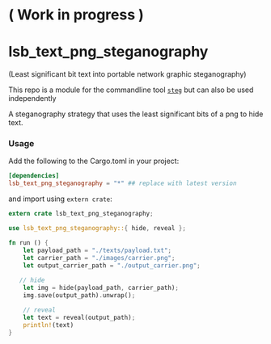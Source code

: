 
# ( Work in progress )

# lsb_text_png_steganography

(Least significant bit text into portable network graphic steganography)

This repo is a module for the commandline tool [`steg`](https://github.com/peterheesterman/steg) but can also be used independently

A steganography strategy that uses the least significant bits of a png to hide text.


### Usage

Add the following to the Cargo.toml in your project:

```toml
[dependencies]
lsb_text_png_steganography = "*" ## replace with latest version
```

and import using ```extern crate```:

```rust
extern crate lsb_text_png_steganography;

use lsb_text_png_steganography::{ hide, reveal };

fn run () {
    let payload_path = "./texts/payload.txt";
    let carrier_path = "./images/carrier.png";
    let output_carrier_path = "./output_carrier.png";
   
   // hide
    let img = hide(payload_path, carrier_path);
    img.save(output_path).unwrap();

    // reveal
    let text = reveal(output_path);
    println!(text)
}
```
